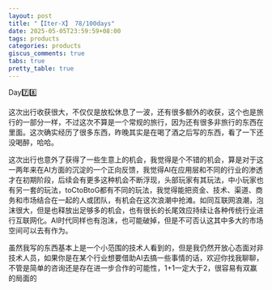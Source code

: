 ```yaml
---
layout: post
title: "【Iter-X】 78/100days"
date: 2025-05-05T23:59:59+08:00
tags: products
categories: products
giscus_comments: true
tabs: true
pretty_table: true
---
```


Day7️⃣8️⃣

这次出行收获很大，不仅仅是放松休息了一波，还有很多额外的收获，这个也是旅行的一部分一样，不过这次不算是一个常规的旅行，因为还有很多非旅行的东西在里面。这次确实经历了很多东西，昨晚其实是在喝了酒之后写的东西，看了一下还没喝醉，哈哈。

这次出行也意外了获得了一些生意上的机会，我觉得是个不错的机会，算是对于这一两年来在AI方面的沉淀的一个正向反馈，我觉得AI在应用层和不同的行业的渗透才在初期阶段，后续会有更多这种机会不断浮现，头部玩家有其玩法，中小玩家也有另一套的玩法，toCtoBtoG都有不同的玩法，我觉得能把资金、技术、渠道、商务和市场结合在一起的人或团队，有机会在这次浪潮中抢滩。如同互联网浪潮，泡沫很大，但是也释放出足够多的机会，也有很长的长尾效应持续让各种传统行业进行互联网化。AI时代同样也有泡沫，也可能破掉，但是不可否认这其中多大的市场空间可以去有作为。

虽然我写的东西基本上是一个小范围的技术人看到的，但是我仍然开放心态面对非技术人员，如果你是在某个行业想要借助AI去搞一些事情的话，欢迎你找我聊聊，不管是简单的咨询还是存在进一步合作的可能性，1+1一定大于2，很容易有双赢的局面的
